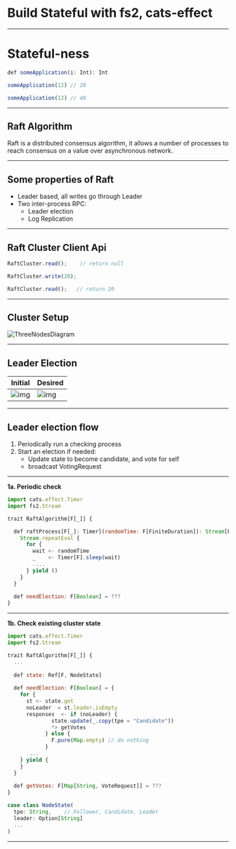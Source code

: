 # Build Stateful with fs2, cats-effect

---

# Stateful-ness

```jsx
def someApplication(i: Int): Int

someApplication(12) // 20

someApplication(12) // 40

```

---

## Raft Algorithm

Raft is a distributed consensus algorithm, it allows a number of processes to reach consensus on a value over asynchronous network. 

---

## Some properties of Raft

* Leader based, all writes go through Leader
* Two inter-process RPC:
    - Leader election
    - Log Replication 
---

## Raft Cluster Client Api

```jsx
RaftCluster.read();    // return null

RaftCluster.write(20);

RaftCluster.read();   // return 20

```

---

## Cluster Setup

![ThreeNodesDiagram](/someimg)

---

## Leader Election

| Initial | Desired |
| ------- | ------- |
| ![img]() | ![img]() |

---

## Leader election flow

1. Periodically run a checking process   
2. Start an election if needed:
    - Update state to become candidate, and vote for self
    - broadcast VotingRequest

---

**1a. Periodic check**

```jsx
import cats.effect.Timer
import fs2.Stream

trait RaftAlgorithm[F[_]] {

  def raftProcess[F[_]: Timer](randomTime: F[FiniteDuration]): Stream[F, Unit] = {
    Stream.repeatEval {
      for {
        wait <- randomTime
        _    <- Timer[F].sleep(wait)
        .... 
      } yield ()
    } 
  }
    
  def needElection: F[Boolean] = ???
}
```

---

**1b. Check existing cluster state**

```jsx
import cats.effect.Timer
import fs2.Stream

trait RaftAlgorithm[F[_]] {
  ...
      
  def state: Ref[F, NodeState]
    
  def needElection: F[Boolean] = {
    for {
      st <- state.get
      noLeader  = st.leader.isEmpty
      responses  <- if (noLeader) {
              state.update(_.copy(tpe = "Candidate"))
              *> getVotes
            } else {
              F.pure(Map.empty) // do nothing 
            }
       ...
    } yield {
    }  
  }
  
  def getVotes: F[Map[String, VoteRequest]] = ???
}

case class NodeState(
  tpe: String,    // Follower, Candidate, Leader
  leader: Option[String]
  ...
)

```

---


